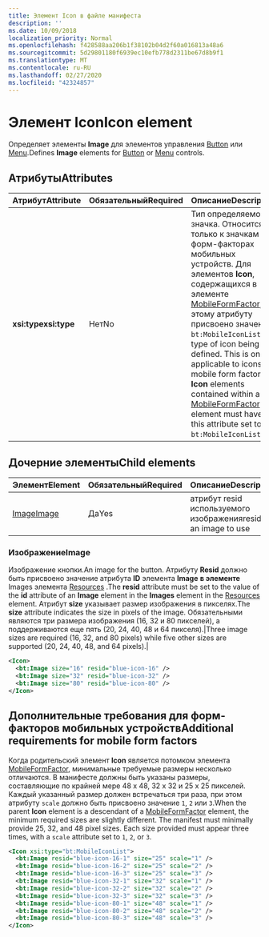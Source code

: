 ```yaml
---
title: Элемент Icon в файле манифеста
description: ''
ms.date: 10/09/2018
localization_priority: Normal
ms.openlocfilehash: f428588aa206b1f38102b04d2f60a016813a48a6
ms.sourcegitcommit: 5d29801180f6939ec10efb778d2311be67d8b9f1
ms.translationtype: MT
ms.contentlocale: ru-RU
ms.lasthandoff: 02/27/2020
ms.locfileid: "42324857"
---
```

# <a name="icon-element"></a><span data-ttu-id="a9025-102">Элемент Icon</span><span class="sxs-lookup"><span data-stu-id="a9025-102">Icon element</span></span>

<span data-ttu-id="a9025-103">Определяет элементы **Image** для элементов управления [Button](control.md#button-control) или [Menu](control.md#menu-dropdown-button-controls).</span><span class="sxs-lookup"><span data-stu-id="a9025-103">Defines **Image** elements for [Button](control.md#button-control) or [Menu](control.md#menu-dropdown-button-controls) controls.</span></span>

## <a name="attributes"></a><span data-ttu-id="a9025-104">Атрибуты</span><span class="sxs-lookup"><span data-stu-id="a9025-104">Attributes</span></span>

|  <span data-ttu-id="a9025-105">Атрибут</span><span class="sxs-lookup"><span data-stu-id="a9025-105">Attribute</span></span>  |  <span data-ttu-id="a9025-106">Обязательный</span><span class="sxs-lookup"><span data-stu-id="a9025-106">Required</span></span>  |  <span data-ttu-id="a9025-107">Описание</span><span class="sxs-lookup"><span data-stu-id="a9025-107">Description</span></span>  |
|:-----|:-----|:-----|
|  <span data-ttu-id="a9025-108">**xsi:type**</span><span class="sxs-lookup"><span data-stu-id="a9025-108">**xsi:type**</span></span>  |  <span data-ttu-id="a9025-109">Нет</span><span class="sxs-lookup"><span data-stu-id="a9025-109">No</span></span>  | <span data-ttu-id="a9025-p101">Тип определяемого значка. Относится только к значкам в форм-факторах мобильных устройств. Для элементов **Icon**, содержащихся в элементе [MobileFormFactor](mobileformfactor.md), этому атрибуту присвоено значение `bt:MobileIconList`.</span><span class="sxs-lookup"><span data-stu-id="a9025-p101">The type of icon being defined. This is only applicable to icons in mobile form factors. **Icon** elements contained within a [MobileFormFactor](mobileformfactor.md) element must have this attribute set to `bt:MobileIconList`.</span></span> |

## <a name="child-elements"></a><span data-ttu-id="a9025-113">Дочерние элементы</span><span class="sxs-lookup"><span data-stu-id="a9025-113">Child elements</span></span>

|  <span data-ttu-id="a9025-114">Элемент</span><span class="sxs-lookup"><span data-stu-id="a9025-114">Element</span></span> |  <span data-ttu-id="a9025-115">Обязательный</span><span class="sxs-lookup"><span data-stu-id="a9025-115">Required</span></span>  |  <span data-ttu-id="a9025-116">Описание</span><span class="sxs-lookup"><span data-stu-id="a9025-116">Description</span></span>  |
|:-----|:-----|:-----|
|  [<span data-ttu-id="a9025-117">Image</span><span class="sxs-lookup"><span data-stu-id="a9025-117">Image</span></span>](#image)        | <span data-ttu-id="a9025-118">Да</span><span class="sxs-lookup"><span data-stu-id="a9025-118">Yes</span></span> |   <span data-ttu-id="a9025-119">атрибут resid используемого изображения</span><span class="sxs-lookup"><span data-stu-id="a9025-119">resid of an image to use</span></span>         |

### <a name="image"></a><span data-ttu-id="a9025-120">Изображение</span><span class="sxs-lookup"><span data-stu-id="a9025-120">Image</span></span>

<span data-ttu-id="a9025-121">Изображение кнопки.</span><span class="sxs-lookup"><span data-stu-id="a9025-121">An image for the button.</span></span> <span data-ttu-id="a9025-122">Атрибуту **Resid** должно быть присвоено значение атрибута **ID** элемента **Image** **в элементе** Images элемента [Resources](resources.md) .</span><span class="sxs-lookup"><span data-stu-id="a9025-122">The **resid** attribute must be set to the value of the **id** attribute of an **Image** element in the **Images** element in the [Resources](resources.md) element.</span></span> <span data-ttu-id="a9025-123">Атрибут **size** указывает размер изображения в пикселях.</span><span class="sxs-lookup"><span data-stu-id="a9025-123">The **size** attribute indicates the size in pixels of the image.</span></span> <span data-ttu-id="a9025-124">Обязательными являются три размера изображения (16, 32 и 80 пикселей), а поддерживаются еще пять (20, 24, 40, 48 и 64 пикселя).|</span><span class="sxs-lookup"><span data-stu-id="a9025-124">Three image sizes are required (16, 32, and 80 pixels) while five other sizes are supported (20, 24, 40, 48, and 64 pixels).|</span></span>

```xml
<Icon>
  <bt:Image size="16" resid="blue-icon-16" />
  <bt:Image size="32" resid="blue-icon-32" />
  <bt:Image size="80" resid="blue-icon-80" />
</Icon>
```

## <a name="additional-requirements-for-mobile-form-factors"></a><span data-ttu-id="a9025-125">Дополнительные требования для форм-факторов мобильных устройств</span><span class="sxs-lookup"><span data-stu-id="a9025-125">Additional requirements for mobile form factors</span></span>

<span data-ttu-id="a9025-p103">Когда родительский элемент **Icon** является потомком элемента [MobileFormFactor](mobileformfactor.md), минимальные требуемые размеры несколько отличаются. В манифесте должны быть указаны размеры, составляющие по крайней мере 48 x 48, 32 x 32 и 25 x 25 пикселей. Каждый указанный размер должен встречаться три раза, при этом атрибуту `scale` должно быть присвоено значение `1`, `2` или `3`.</span><span class="sxs-lookup"><span data-stu-id="a9025-p103">When the parent **Icon** element is a descendant of a [MobileFormFactor](mobileformfactor.md) element, the minimum required sizes are slightly different. The manifest must minimally provide 25, 32, and 48 pixel sizes. Each size provided must appear three times, with a `scale` attribute set to `1`, `2`, or `3`.</span></span>

```xml
<Icon xsi:type="bt:MobileIconList">
  <bt:Image resid="blue-icon-16-1" size="25" scale="1" />
  <bt:Image resid="blue-icon-16-2" size="25" scale="2" />
  <bt:Image resid="blue-icon-16-3" size="25" scale="3" />
  <bt:Image resid="blue-icon-32-1" size="32" scale="1" />
  <bt:Image resid="blue-icon-32-2" size="32" scale="2" />
  <bt:Image resid="blue-icon-32-3" size="32" scale="3" />
  <bt:Image resid="blue-icon-80-1" size="48" scale="1" />
  <bt:Image resid="blue-icon-80-2" size="48" scale="2" />
  <bt:Image resid="blue-icon-80-3" size="48" scale="3" />
</Icon>
```
